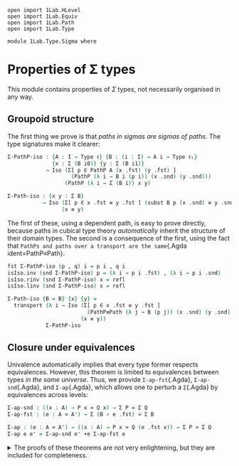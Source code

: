 ```
open import 1Lab.HLevel
open import 1Lab.Equiv
open import 1Lab.Path
open import 1Lab.Type

module 1Lab.Type.Sigma where
```

<!--
```
private variable
  ℓ ℓ₁ : Level
  A A' : Type ℓ
  B P Q : A → Type ℓ
```
-->

# Properties of Σ types

This module contains properties of $\Sigma$ types, not necessarily
organised in any way.

## Groupoid structure

The first thing we prove is that _paths in sigmas are sigmas of paths_.
The type signatures make it clearer:

```agda
Σ-PathP-iso : {A : I → Type ℓ} {B : (i : I) → A i → Type ℓ₁}
              {x : Σ (B i0)} {y : Σ (B i1)}
            → Iso (Σ[ p ∈ PathP A (x .fst) (y .fst) ]
                    (PathP (λ i → B i (p i)) (x .snd) (y .snd)))
                  (PathP (λ i → Σ (B i)) x y)

Σ-Path-iso : {x y : Σ B}
           → Iso (Σ[ p ∈ x .fst ≡ y .fst ] (subst B p (x .snd) ≡ y .snd))
                 (x ≡ y)
```

The first of these, using a dependent path, is easy to prove directly,
because paths in cubical type theory _automatically_ inherit the
structure of their domain types. The second is a consequence of the
first, using the fact  that `PathPs and paths over a transport are the
same`{.Agda ident=PathP≡Path}.

```agda
fst Σ-PathP-iso (p , q) i = p i , q i
isIso.inv (snd Σ-PathP-iso) p = (λ i → p i .fst) , (λ i → p i .snd)
isIso.rinv (snd Σ-PathP-iso) x = refl
isIso.linv (snd Σ-PathP-iso) x = refl

Σ-Path-iso {B = B} {x} {y} =
  transport (λ i → Iso (Σ[ p ∈ x .fst ≡ y .fst ]
                         (PathP≡Path (λ j → B (p j)) (x .snd) (y .snd) i))
                       (x ≡ y))
            Σ-PathP-iso
```

## Closure under equivalences

Univalence automatically implies that every type former respects
equivalences. However, this theorem is limited to equivalences between
types _in the same universe_. Thus, we provide `Σ-ap-fst`{.Agda},
`Σ-ap-snd`{.Agda}, and `Σ-ap`{.Agda}, which allows one to perturb a
`Σ`{.Agda} by equivalences across levels:

```agda
Σ-ap-snd : ((x : A) → P x ≃ Q x) → Σ P ≃ Σ Q
Σ-ap-fst : (e : A ≃ A') → Σ (B ∘ e .fst) ≃ Σ B

Σ-ap : (e : A ≃ A') → ((x : A) → P x ≃ Q (e .fst x)) → Σ P ≃ Σ Q
Σ-ap e e' = Σ-ap-snd e' ∙e Σ-ap-fst e
```

<details>
<summary> The proofs of these theorems are not very enlightening, but
they are included for completeness. </summary>
```
Σ-ap-snd {A = A} {P = P} {Q = Q} pointwise = Iso→Equiv morp where
  pwise : (x : A) → Iso (P x) (Q x)
  pwise x = _ , isEquiv→isIso (pointwise x .snd)

  morp : Iso (Σ P) (Σ Q)
  fst morp (i , x) = i , pointwise i .fst x
  isIso.inv (snd morp) (i , x) = i , pwise i .snd .isIso.inv x
  isIso.rinv (snd morp) (i , x) = ap₂ _,_ refl (pwise i .snd .isIso.rinv _)
  isIso.linv (snd morp) (i , x) = ap₂ _,_ refl (pwise i .snd .isIso.linv _)

Σ-ap-fst {A = A} {A' = A'} {B = B} e = intro , isEqIntro
 where
  intro : Σ (B ∘ e .fst) → Σ B
  intro (a , b) = e .fst a , b

  isEqIntro : isEquiv intro
  isEqIntro .isEqv x = contr ctr isCtr where
    PB : ∀ {x y} → x ≡ y → B x → B y → Type _
    PB p = PathP (λ i → B (p i))

    open Σ x renaming (fst to a'; snd to b)
    open Σ (e .snd .isEqv a' .isContr.centre) renaming (fst to ctrA; snd to α)

    ctrB : B (e .fst ctrA)
    ctrB = subst B (sym α) b

    ctrP : PB α ctrB b
    ctrP i = coe1→i (λ i → B (α i)) i b

    ctr : fibre intro x
    ctr = (ctrA , ctrB) , Σ-PathP α ctrP

    isCtr : ∀ y → ctr ≡ y
    isCtr ((r , s) , p) = λ i → (a≡r i , b!≡s i) , Σ-PathP (α≡ρ i) (coh i) where
      open Σ (Σ-PathP-iso .snd .isIso.inv p) renaming (fst to ρ; snd to σ)
      open Σ (Σ-PathP-iso .snd .isIso.inv (e .snd .isEqv a' .isContr.paths (r , ρ))) renaming (fst to a≡r; snd to α≡ρ)

      b!≡s : PB (ap (e .fst) a≡r) ctrB s
      b!≡s i = comp (λ k → B (α≡ρ i (~ k))) (λ k → (λ
        { (i = i0) → ctrP (~ k)
        ; (i = i1) → σ (~ k)
        })) b

      coh : PathP (λ i → PB (α≡ρ i) (b!≡s i) b) ctrP σ
      coh i j = fill (λ k → B (α≡ρ i (~ k))) (λ k → (λ
        { (i = i0) → ctrP (~ k)
        ; (i = i1) → σ (~ k)
        })) (inS b) (~ j)
```
</details>


## Paths in subtypes

When `P` is a family of propositions, it is sound to regard `Σ[ x ∈ A ]
(P x)` as a _subtype_ of `A`. This is because equality in the subtype is
characterised uniquely by equality of the first projections:

```agda
Σ≡Prop : {B : A → Type ℓ}
       → (∀ x → isProp (B x))
       → {x y : Σ B}
       → (x .fst ≡ y .fst) → x ≡ y
Σ≡Prop bp {x} {y} p i = p i , isProp→PathP (λ i → bp (p i)) (x .snd) (y .snd) i
```

The proof that this is an equivalence uses a cubical argument, but the
gist of it is that since `B` is a family of propositions, it really
doesn't matter where we get our equality of `B`-s from - whether it was
from the input, or from `Σ≡Path`{.Agda}.

```agda
isEquiv-Σ≡Prop
  : {B : A → Type ℓ}
  → (bp : ∀ x → isProp (B x))
  → {x y : Σ B}
  → isEquiv (Σ≡Prop bp {x} {y})
isEquiv-Σ≡Prop bp {x} {y} = isIso→isEquiv is-iso where
  is-iso : isIso _
  is-iso .isIso.inv = ap fst
  is-iso .isIso.linv p = refl
```

The `inverse`{.Agda ident=isIso.inv} is the `action on paths`{.Agda
ident=ap} of the `first projection`{.Agda ident=fst}, which lets us
conclude `x .fst ≡ y .fst` from `x ≡ y`. This is a left inverse to
`Σ≡Prop`{.Agda} on the nose. For the other direction, we have the
aforementioned cubical argument:

```agda
  is-iso .isIso.rinv p i j =
    p j .fst , isProp→PathP (λ k → isHLevelPath 1 (bp (p k .fst))
                                      {x = Σ≡Prop bp {x} {y} (ap fst p) k .snd}
                                      {y = p k .snd})
                            refl refl j i
```

Since `Σ≡Prop`{.Agda} is an equivalence, this implies that its inverse,
`ap fst`{.Agda}, is also an equivalence; This is precisely what it means
for `fst`{.Agda} to be an [embedding].

[embedding]: agda://1Lab.Equiv.Embedding

There is also a convenient packaging of the previous two definitions
into an equivalence:

```agda
Σ≡Prop≃ : {B : A → Type ℓ}
        → (∀ x → isProp (B x))
        → {x y : Σ B}
        → (x .fst ≡ y .fst) ≃ (x ≡ y)
Σ≡Prop≃ bp = Σ≡Prop bp , isEquiv-Σ≡Prop bp
```

## Dependent sums of contractibles

If `B` is a family of contractible types, then `Σ B ≃ A`:

```agda
Σ-contract : {B : A → Type ℓ} → (∀ x → isContr (B x)) → Σ B ≃ A
Σ-contract bcontr = Iso→Equiv the-iso where
  the-iso : Iso _ _
  the-iso .fst (a , b) = a
  the-iso .snd .isIso.inv x = x , bcontr _ .centre
  the-iso .snd .isIso.rinv x = refl
  the-iso .snd .isIso.linv (a , b) i = a , bcontr a .paths b i
```

```agda
Σ-map₂ : ({x : A} → P x → Q x) → Σ P → Σ Q
Σ-map₂ f (x , y) = (x , f y)
```
